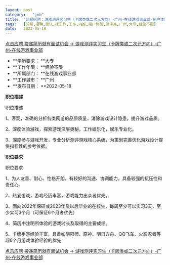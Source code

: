 ```yaml
---
layout:	post
category:	"job"
title:	"网易招聘：游戏测评实习生（卡牌类或二次元方向）-广州-在线游戏事业部-用户体验-测评类-广州大专经验不限"
tags:	[网易,招聘,面试,找工作,工作,内推,用户体验,测评类,广州,大专,经验不限]
date:	2022-05-18
---
```


[点击应聘 投递简历就有面试机会 ->  游戏测评实习生（卡牌类或二次元方向）-广州-在线游戏事业部](http://mobile.bole.netease.com/bole/boleDetail?id=30388&employeeId=346f03c3cda5f04c&key=all)



- **学历要求： **大专
- **工作年限： **经验不限
- **所属部门： **在线游戏事业部
- **工作城市： **广州
- **发布日期： **2022-05-18



**职位描述**

职位描述

1、客观，准确的分析各类网游的品质质量，消除游戏设计隐患，提升游戏品质。

2、深度体验游戏，探索游戏深层奥秘，工作娱乐化，娱乐专业化。

3、深度参与游戏开发，专业分析测评游戏核心系统，为策划完善优化游戏设计提供指标性的参考依据。



**职位要求**

职位要求

1、为人友善、耐心、性格开朗，有较好的沟通、协调能力，具备较强的抗压性和责任心。

2、热爱游戏，游戏经历丰富，游戏能力出众者优先。

3、面向2022年保研或2023年及以后毕业的在校生，每周至少可以实习3天，至少实习3个月（可保证6个月者优先）

4、简历中注明所体验的游戏时长及取得的主要成绩。

5、卡牌手游经验丰富，具备如阴阳师、原神、明日方舟、QQ飞车、火影忍者等超6个月游戏体验经验的优先



[点击应聘 投递简历就有面试机会 ->  游戏测评实习生（卡牌类或二次元方向）-广州-在线游戏事业部](http://mobile.bole.netease.com/bole/boleDetail?id=30388&employeeId=346f03c3cda5f04c&key=all)